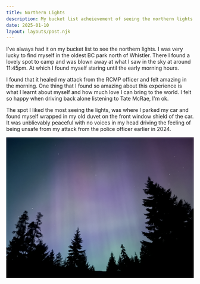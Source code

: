 ```yaml
---
title: Northern Lights
description: My bucket list acheievement of seeing the northern lights.
date: 2025-01-10
layout: layouts/post.njk
---
```


I've always had it on my bucket list to see the northern lights. I was very lucky to find myself in the oldest BC park north of Whistler. There I found a lovely spot to camp and was blown away at what I saw in the sky at around 11:45pm. At which I found myself staring until the early morning hours.

I found that it healed my attack from the RCMP officer and felt amazing in the morning. One thing that I found so amazing about this experience is what I learnt about myself and how much love I can bring to the world. I felt so happy when driving back alone listening to Tate McRae, I'm ok.

The spot I liked the most seeing the lights, was where I parked my car and found myself wrapped in my old duvet on the front window shield of the car. It was unblievably peaceful with no voices in my head driving the feeling of being unsafe from my attack from the police officer earlier in 2024.

![/img/posts/2025/whistler-northern-lights.jpg](/img/posts/2025/whistler-northern-lights.jpg)
